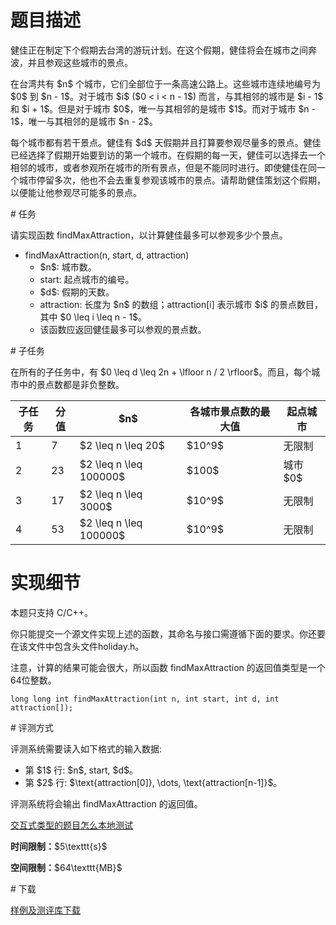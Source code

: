 # 题目描述

<p>健佳正在制定下个假期去台湾的游玩计划。在这个假期，健佳将会在城市之间奔波，并且参观这些城市的景点。</p>
<p>在台湾共有 $n$ 个城市，它们全部位于一条高速公路上。这些城市连续地编号为 $0$ 到 $n - 1$。对于城市 $i$ ($0 &lt; i &lt; n - 1$) 而言，与其相邻的城市是 $i - 1$ 和 $i + 1$。但是对于城市 $0$，唯一与其相邻的是城市 $1$。而对于城市 $n - 1$，唯一与其相邻的是城市 $n - 2$。</p>
<p>每个城市都有若干景点。健佳有 $d$ 天假期并且打算要参观尽量多的景点。健佳已经选择了假期开始要到访的第一个城市。在假期的每一天，健佳可以选择去一个相邻的城市，或者参观所在城市的所有景点，但是不能同时进行。即使健佳在同一个城市停留多次，他也不会去重复参观该城市的景点。请帮助健佳策划这个假期，以便能让他参观尽可能多的景点。</p>
# 任务


<p>请实现函数 findMaxAttraction，以计算健佳最多可以参观多少个景点。</p>
<ul><li>findMaxAttraction(n, start, d, attraction)<ul><li>$n$: 城市数。</li>
<li>start: 起点城市的编号。</li>
<li>$d$: 假期的天数。</li>
<li>attraction: 长度为 $n$ 的数组；attraction[i] 表示城市 $i$ 的景点数目，其中 $0 \leq i \leq n - 1$。</li>
<li>该函数应返回健佳最多可以参观的景点数。</li>
</ul></li>
</ul># 子任务


<p>在所有的子任务中，有 $0 \leq d \leq 2n + \lfloor n / 2 \rfloor$。而且，每个城市中的景点数都是非负整数。</p>
<div class="table-responsive">
<table class="table table-bordered table-text-center table-vertical-middle"><thead><tr><th>子任务</th><th>分值</th><th>$n$</th><th>各城市景点数的最大值</th><th>起点城市</th></tr></thead><tbody><tr><td>1</td><td>7</td><td>$2 \leq n \leq 20$</td><td>$10^9$</td><td>无限制</td></tr><tr><td>2</td><td>23</td><td>$2 \leq n \leq 100000$</td><td>$100$</td><td>城市 $0$</td></tr><tr><td>3</td><td>17</td><td>$2 \leq n \leq 3000$</td><td>$10^9$</td><td>无限制</td></tr><tr><td>4</td><td>53</td><td>$2 \leq n \leq 100000$</td><td>$10^9$</td><td>无限制</td></tr></tbody></table></div>

# 实现细节


<p>本题只支持 C/C++。</p>
<p>你只能提交一个源文件实现上述的函数，其命名与接口需遵循下面的要求。你还要在该文件中包含头文件holiday.h。</p>
<p>注意，计算的结果可能会很大，所以函数 findMaxAttraction 的返回值类型是一个64位整数。</p>
<pre><code class="sh_cpp">long long int findMaxAttraction(int n, int start, int d, int attraction[]);</code></pre>
# 评测方式


<p>评测系统需要读入如下格式的输入数据:</p>
<ul><li>第 $1$ 行: $n$, start, $d$。</li>
<li>第 $2$ 行: $\text{attraction[0]}, \dots, \text{attraction[n-1]}$。</li>
</ul><p>评测系统将会输出 findMaxAttraction 的返回值。</p>
<p><a href="/faq">交互式类型的题目怎么本地测试</a></p>
<p><strong>时间限制：</strong>$5\texttt{s}$</p>
<p><strong>空间限制：</strong>$64\texttt{MB}$</p>
# 下载


<p><a href="/download.php?type=problem&amp;id=29">样例及测评库下载</a></p>
